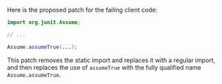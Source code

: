 Here is the proposed patch for the failing client code:

```java
import org.junit.Assume;

// ...

Assume.assumeTrue(...);
```

This patch removes the static import and replaces it with a regular import, and then replaces the use of `assumeTrue` with the fully qualified name `Assume.assumeTrue`.